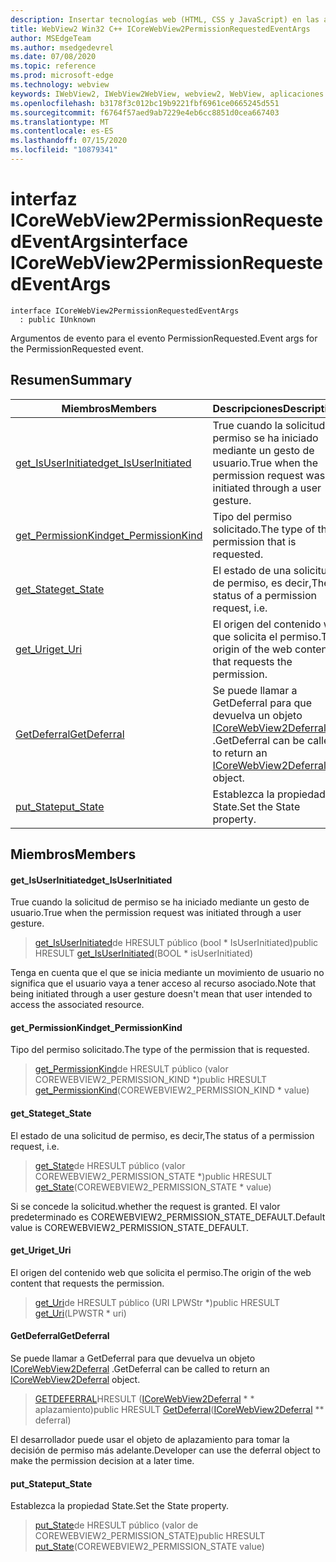 ```yaml
---
description: Insertar tecnologías web (HTML, CSS y JavaScript) en las aplicaciones nativas con el control Microsoft Edge WebView2
title: WebView2 Win32 C++ ICoreWebView2PermissionRequestedEventArgs
author: MSEdgeTeam
ms.author: msedgedevrel
ms.date: 07/08/2020
ms.topic: reference
ms.prod: microsoft-edge
ms.technology: webview
keywords: IWebView2, IWebView2WebView, webview2, WebView, aplicaciones Win32, Win32, Edge, ICoreWebView2, ICoreWebView2Controller, control de explorador, HTML Edge, ICoreWebView2PermissionRequestedEventArgs
ms.openlocfilehash: b3178f3c012bc19b9221fbf6961ce0665245d551
ms.sourcegitcommit: f6764f57aed9ab7229e4eb6cc8851d0cea667403
ms.translationtype: MT
ms.contentlocale: es-ES
ms.lasthandoff: 07/15/2020
ms.locfileid: "10879341"
---
```

# <span data-ttu-id="65d1f-104">interfaz ICoreWebView2PermissionRequestedEventArgs</span><span class="sxs-lookup"><span data-stu-id="65d1f-104">interface ICoreWebView2PermissionRequestedEventArgs</span></span> 

```
interface ICoreWebView2PermissionRequestedEventArgs
  : public IUnknown
```

<span data-ttu-id="65d1f-105">Argumentos de evento para el evento PermissionRequested.</span><span class="sxs-lookup"><span data-stu-id="65d1f-105">Event args for the PermissionRequested event.</span></span>

## <span data-ttu-id="65d1f-106">Resumen</span><span class="sxs-lookup"><span data-stu-id="65d1f-106">Summary</span></span>

 <span data-ttu-id="65d1f-107">Miembros</span><span class="sxs-lookup"><span data-stu-id="65d1f-107">Members</span></span>                        | <span data-ttu-id="65d1f-108">Descripciones</span><span class="sxs-lookup"><span data-stu-id="65d1f-108">Descriptions</span></span>
--------------------------------|---------------------------------------------
[<span data-ttu-id="65d1f-109">get_IsUserInitiated</span><span class="sxs-lookup"><span data-stu-id="65d1f-109">get_IsUserInitiated</span></span>](#get_isuserinitiated) | <span data-ttu-id="65d1f-110">True cuando la solicitud de permiso se ha iniciado mediante un gesto de usuario.</span><span class="sxs-lookup"><span data-stu-id="65d1f-110">True when the permission request was initiated through a user gesture.</span></span>
[<span data-ttu-id="65d1f-111">get_PermissionKind</span><span class="sxs-lookup"><span data-stu-id="65d1f-111">get_PermissionKind</span></span>](#get_permissionkind) | <span data-ttu-id="65d1f-112">Tipo del permiso solicitado.</span><span class="sxs-lookup"><span data-stu-id="65d1f-112">The type of the permission that is requested.</span></span>
[<span data-ttu-id="65d1f-113">get_State</span><span class="sxs-lookup"><span data-stu-id="65d1f-113">get_State</span></span>](#get_state) | <span data-ttu-id="65d1f-114">El estado de una solicitud de permiso, es decir,</span><span class="sxs-lookup"><span data-stu-id="65d1f-114">The status of a permission request, i.e.</span></span>
[<span data-ttu-id="65d1f-115">get_Uri</span><span class="sxs-lookup"><span data-stu-id="65d1f-115">get_Uri</span></span>](#get_uri) | <span data-ttu-id="65d1f-116">El origen del contenido web que solicita el permiso.</span><span class="sxs-lookup"><span data-stu-id="65d1f-116">The origin of the web content that requests the permission.</span></span>
[<span data-ttu-id="65d1f-117">GetDeferral</span><span class="sxs-lookup"><span data-stu-id="65d1f-117">GetDeferral</span></span>](#getdeferral) | <span data-ttu-id="65d1f-118">Se puede llamar a GetDeferral para que devuelva un objeto [ICoreWebView2Deferral](icorewebview2deferral.md) .</span><span class="sxs-lookup"><span data-stu-id="65d1f-118">GetDeferral can be called to return an [ICoreWebView2Deferral](icorewebview2deferral.md) object.</span></span>
[<span data-ttu-id="65d1f-119">put_State</span><span class="sxs-lookup"><span data-stu-id="65d1f-119">put_State</span></span>](#put_state) | <span data-ttu-id="65d1f-120">Establezca la propiedad State.</span><span class="sxs-lookup"><span data-stu-id="65d1f-120">Set the State property.</span></span>

## <span data-ttu-id="65d1f-121">Miembros</span><span class="sxs-lookup"><span data-stu-id="65d1f-121">Members</span></span>

#### <span data-ttu-id="65d1f-122">get_IsUserInitiated</span><span class="sxs-lookup"><span data-stu-id="65d1f-122">get_IsUserInitiated</span></span> 

<span data-ttu-id="65d1f-123">True cuando la solicitud de permiso se ha iniciado mediante un gesto de usuario.</span><span class="sxs-lookup"><span data-stu-id="65d1f-123">True when the permission request was initiated through a user gesture.</span></span>

> <span data-ttu-id="65d1f-124">[get_IsUserInitiated](#get_isuserinitiated)de HRESULT público (bool \* IsUserInitiated)</span><span class="sxs-lookup"><span data-stu-id="65d1f-124">public HRESULT [get_IsUserInitiated](#get_isuserinitiated)(BOOL \* isUserInitiated)</span></span>

<span data-ttu-id="65d1f-125">Tenga en cuenta que el que se inicia mediante un movimiento de usuario no significa que el usuario vaya a tener acceso al recurso asociado.</span><span class="sxs-lookup"><span data-stu-id="65d1f-125">Note that being initiated through a user gesture doesn't mean that user intended to access the associated resource.</span></span>

#### <span data-ttu-id="65d1f-126">get_PermissionKind</span><span class="sxs-lookup"><span data-stu-id="65d1f-126">get_PermissionKind</span></span> 

<span data-ttu-id="65d1f-127">Tipo del permiso solicitado.</span><span class="sxs-lookup"><span data-stu-id="65d1f-127">The type of the permission that is requested.</span></span>

> <span data-ttu-id="65d1f-128">[get_PermissionKind](#get_permissionkind)de HRESULT público (valor COREWEBVIEW2_PERMISSION_KIND \*)</span><span class="sxs-lookup"><span data-stu-id="65d1f-128">public HRESULT [get_PermissionKind](#get_permissionkind)(COREWEBVIEW2_PERMISSION_KIND \* value)</span></span>

#### <span data-ttu-id="65d1f-129">get_State</span><span class="sxs-lookup"><span data-stu-id="65d1f-129">get_State</span></span> 

<span data-ttu-id="65d1f-130">El estado de una solicitud de permiso, es decir,</span><span class="sxs-lookup"><span data-stu-id="65d1f-130">The status of a permission request, i.e.</span></span>

> <span data-ttu-id="65d1f-131">[get_State](#get_state)de HRESULT público (valor COREWEBVIEW2_PERMISSION_STATE \*)</span><span class="sxs-lookup"><span data-stu-id="65d1f-131">public HRESULT [get_State](#get_state)(COREWEBVIEW2_PERMISSION_STATE \* value)</span></span>

<span data-ttu-id="65d1f-132">Si se concede la solicitud.</span><span class="sxs-lookup"><span data-stu-id="65d1f-132">whether the request is granted.</span></span> <span data-ttu-id="65d1f-133">El valor predeterminado es COREWEBVIEW2_PERMISSION_STATE_DEFAULT.</span><span class="sxs-lookup"><span data-stu-id="65d1f-133">Default value is COREWEBVIEW2_PERMISSION_STATE_DEFAULT.</span></span>

#### <span data-ttu-id="65d1f-134">get_Uri</span><span class="sxs-lookup"><span data-stu-id="65d1f-134">get_Uri</span></span> 

<span data-ttu-id="65d1f-135">El origen del contenido web que solicita el permiso.</span><span class="sxs-lookup"><span data-stu-id="65d1f-135">The origin of the web content that requests the permission.</span></span>

> <span data-ttu-id="65d1f-136">[get_Uri](#get_uri)de HRESULT público (URI LPWStr \*)</span><span class="sxs-lookup"><span data-stu-id="65d1f-136">public HRESULT [get_Uri](#get_uri)(LPWSTR \* uri)</span></span>

#### <span data-ttu-id="65d1f-137">GetDeferral</span><span class="sxs-lookup"><span data-stu-id="65d1f-137">GetDeferral</span></span> 

<span data-ttu-id="65d1f-138">Se puede llamar a GetDeferral para que devuelva un objeto [ICoreWebView2Deferral](icorewebview2deferral.md) .</span><span class="sxs-lookup"><span data-stu-id="65d1f-138">GetDeferral can be called to return an [ICoreWebView2Deferral](icorewebview2deferral.md) object.</span></span>

> <span data-ttu-id="65d1f-139">[GETDEFERRAL](#getdeferral)HRESULT ([ICoreWebView2Deferral](icorewebview2deferral.md) \* \* aplazamiento)</span><span class="sxs-lookup"><span data-stu-id="65d1f-139">public HRESULT [GetDeferral](#getdeferral)([ICoreWebView2Deferral](icorewebview2deferral.md) \*\* deferral)</span></span>

<span data-ttu-id="65d1f-140">El desarrollador puede usar el objeto de aplazamiento para tomar la decisión de permiso más adelante.</span><span class="sxs-lookup"><span data-stu-id="65d1f-140">Developer can use the deferral object to make the permission decision at a later time.</span></span>

#### <span data-ttu-id="65d1f-141">put_State</span><span class="sxs-lookup"><span data-stu-id="65d1f-141">put_State</span></span> 

<span data-ttu-id="65d1f-142">Establezca la propiedad State.</span><span class="sxs-lookup"><span data-stu-id="65d1f-142">Set the State property.</span></span>

> <span data-ttu-id="65d1f-143">[put_State](#put_state)de HRESULT público (valor de COREWEBVIEW2_PERMISSION_STATE)</span><span class="sxs-lookup"><span data-stu-id="65d1f-143">public HRESULT [put_State](#put_state)(COREWEBVIEW2_PERMISSION_STATE value)</span></span>

